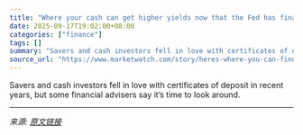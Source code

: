 ```yaml
---
title: "Where your cash can get higher yields now that the Fed has finally cut interest rates"
date: 2025-09-17T19:02:00+08:00
categories: ["finance"]
tags: []
summary: "Savers and cash investors fell in love with certificates of deposit in recent years, but some financial advisers say it’s time to look around."
source_url: "https://www.marketwatch.com/story/heres-where-you-can-find-higher-yields-on-your-cash-now-as-fed-cuts-loom-and-cd-rates-are-already-falling-8af4dc87?mod=mw_rss_topstories"
---
```


Savers and cash investors fell in love with certificates of deposit in recent years, but some financial advisers say it’s time to look around.

---

*来源: [原文链接](https://www.marketwatch.com/story/heres-where-you-can-find-higher-yields-on-your-cash-now-as-fed-cuts-loom-and-cd-rates-are-already-falling-8af4dc87?mod=mw_rss_topstories)*
